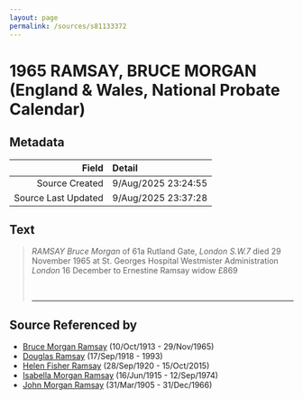```yaml
---
layout: page
permalink: /sources/s81133372
---
```


# 1965 RAMSAY, BRUCE MORGAN (England & Wales, National Probate Calendar)

## Metadata

Field | Detail
---:|:---
Source Created | 9/Aug/2025 23:24:55
Source Last Updated | 9/Aug/2025 23:37:28

## Text

> *RAMSAY Bruce Morgan* of 61a Rutland Gate, *London S.W.7* died 29 November 1965 at St. Georges Hospital Westmister Administration *London* 16 December to Ernestine Ramsay widow £869
>
> <br/>
>
> ---
>

## Source Referenced by

* [Bruce Morgan Ramsay](../people/@49046148@-bruce-morgan-ramsay-b1913-10-10-d1965-11-29.md) (10/Oct/1913 - 29/Nov/1965)
* [Douglas Ramsay](../people/@12977578@-douglas-ramsay-b1918-9-17-d1993.md) (17/Sep/1918 - 1993)
* [Helen Fisher Ramsay](../people/@34267190@-helen-fisher-ramsay-b1920-9-28-d2015-10-15.md) (28/Sep/1920 - 15/Oct/2015)
* [Isabella Morgan Ramsay](../people/@80504300@-isabella-morgan-ramsay-b1915-6-16-d1974-9-12.md) (16/Jun/1915 - 12/Sep/1974)
* [John Morgan Ramsay](../people/@55070438@-john-morgan-ramsay-b1905-3-31-d1966-12-31.md) (31/Mar/1905 - 31/Dec/1966)

